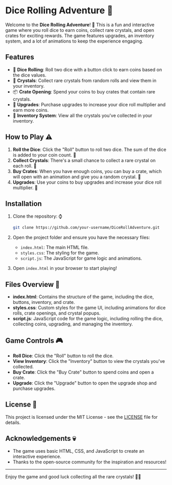 # Dice Rolling Adventure 🎲

Welcome to the **Dice Rolling Adventure**! 🎲 This is a fun and interactive game where you roll dice to earn coins, collect rare crystals, and open crates for exciting rewards. The game features upgrades, an inventory system, and a lot of animations to keep the experience engaging.

## Features

- 🎲 **Dice Rolling**: Roll two dice with a button click to earn coins based on the dice values.
- 🩵 **Crystals**: Collect rare crystals from random rolls and view them in your inventory.
- 📦 **Crate Opening**: Spend your coins to buy crates that contain rare crystals.
- 🏪 **Upgrades**: Purchase upgrades to increase your dice roll multiplier and earn more coins.
- 🎒 **Inventory System**: View all the crystals you've collected in your inventory.

## How to Play ⚠️

1. **Roll the Dice**: Click the "Roll" button to roll two dice. The sum of the dice is added to your coin count. 🎲
2. **Collect Crystals**: There's a small chance to collect a rare crystal on each roll. 🔮
3. **Buy Crates**: When you have enough coins, you can buy a crate, which will open with an animation and give you a random crystal. 🎁
4. **Upgrades**: Use your coins to buy upgrades and increase your dice roll multiplier. 🛒

## Installation

1. Clone the repository: ⌚
    ```bash
    git clone https://github.com/your-username/DiceRollAdventure.git
    ```

2. Open the project folder and ensure you have the necessary files:
    - `index.html`: The main HTML file.
    - `styles.css`: The styling for the game.
    - `script.js`: The JavaScript for game logic and animations.

3. Open `index.html` in your browser to start playing!

## Files Overview 📁

- **index.html**: Contains the structure of the game, including the dice, buttons, inventory, and crate.
- **styles.css**: Custom styles for the game UI, including animations for dice rolls, crate openings, and crystal popups.
- **script.js**: JavaScript code for the game logic, including rolling the dice, collecting coins, upgrading, and managing the inventory.

## Game Controls 🎮

- **Roll Dice**: Click the "Roll" button to roll the dice.
- **View Inventory**: Click the "Inventory" button to view the crystals you've collected.
- **Buy Crate**: Click the "Buy Crate" button to spend coins and open a crate.
- **Upgrade**: Click the "Upgrade" button to open the upgrade shop and purchase upgrades.

## License 📃

This project is licensed under the MIT License - see the [LICENSE](LICENSE) file for details.

## Acknowledgements 💀

- The game uses basic HTML, CSS, and JavaScript to create an interactive experience.
- Thanks to the open-source community for the inspiration and resources!

---

Enjoy the game and good luck collecting all the rare crystals! 🎲✨
